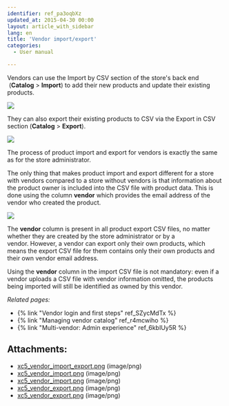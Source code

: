 ```yaml
---
identifier: ref_pa3oqbXz
updated_at: 2015-04-30 00:00
layout: article_with_sidebar
lang: en
title: 'Vendor import/export'
categories:
  - User manual

---
```



Vendors can use the Import by CSV section of the store's back end  (**Catalog** > **Import**) to add their new products and update their existing products.

![]({{site.baseurl}}/attachments/8749505/8717240.png?effects=drop-shadow)

They can also export their existing products to CSV via the Export in CSV section (**Catalog** > **Export**).

![]({{site.baseurl}}/attachments/8749505/8717242.png?effects=drop-shadow)

The process of product import and export for vendors is exactly the same as for the store administrator.

The only thing that makes product import and export different for a store with vendors compared to a store without vendors is that information about the product owner is included into the CSV file with product data. This is done using the column **vendor** which provides the email address of the vendor who created the product.

![]({{site.baseurl}}/attachments/8749505/8717239.png?effects=drop-shadow)

The **vendor** column is present in all product export CSV files, no matter whether they are created by the store administrator or by a vendor. However, a vendor can export only their own products, which means the export CSV file for them contains only their own products and their own vendor email address. 

Using the **vendor** column in the import CSV file is not mandatory: even if a vendor uploads a CSV file with vendor information omitted, the products being imported will still be identified as owned by this vendor.

_Related pages:_

*   {% link "Vendor login and first steps" ref_SZycMdTx %}
*   {% link "Managing vendor catalog" ref_r4mcwiho %}
*   {% link "Multi-vendor: Admin experience" ref_6kbIUy5R %}

## Attachments:

* [xc5_vendor_import_export.png]({{site.baseurl}}/attachments/8749505/8717239.png) (image/png)
* [xc5_vendor_import.png]({{site.baseurl}}/attachments/8749505/8717241.png) (image/png)
* [xc5_vendor_import.png]({{site.baseurl}}/attachments/8749505/8717240.png) (image/png)
* [xc5_vendor_export.png]({{site.baseurl}}/attachments/8749505/8717243.png) (image/png)
* [xc5_vendor_export.png]({{site.baseurl}}/attachments/8749505/8717242.png) (image/png)